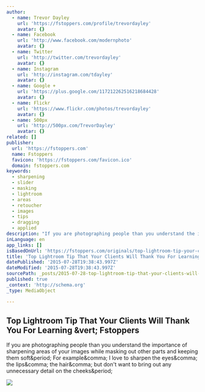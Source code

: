 ```yaml
---
author:
  - name: Trevor Dayley
    url: 'https://fstoppers.com/profile/trevordayley'
    avatar: {}
  - name: Facebook
    url: 'http://www.facebook.com/modernphoto'
    avatar: {}
  - name: Twitter
    url: 'http://twitter.com/trevordayley'
    avatar: {}
  - name: Instagram
    url: 'http://instagram.com/tdayley'
    avatar: {}
  - name: Google +
    url: 'https://plus.google.com/117212262516218684428'
    avatar: {}
  - name: Flickr
    url: 'https://www.flickr.com/photos/trevordayley'
    avatar: {}
  - name: 500px
    url: 'http://500px.com/TrevorDayley'
    avatar: {}
related: []
publisher:
  url: 'https://fstoppers.com'
  name: Fstoppers
  favicon: 'https://fstoppers.com/favicon.ico'
  domain: fstoppers.com
keywords:
  - sharpening
  - slider
  - masking
  - lightroom
  - areas
  - retoucher
  - images
  - tips
  - dragging
  - applied
description: "If you are photographing people than you understand the importance of sharpening areas of your images while masking out other parts and keeping them soft. For example, I love to sharpen the eyes, the lips, the hair, but don't want to bring out any unnecessary detail on the cheeks."
inLanguage: en
app_links: []
isBasedOnUrl: 'https://fstoppers.com/originals/top-lightroom-tip-your-clients-will-thank-you-learning-39531'
title: 'Top Lightroom Tip That Your Clients Will Thank You For Learning | Fstoppers'
datePublished: '2015-07-28T19:38:43.997Z'
dateModified: '2015-07-28T19:38:43.997Z'
sourcePath: _posts/2015-07-28-top-lightroom-tip-that-your-clients-will-thank-you-for-learn.md
published: true
_context: 'http://schema.org'
_type: MediaObject

---
```

<article style=""><h1>Top Lightroom Tip That Your Clients Will Thank You For Learning &amp;vert; Fstoppers</h1><p>If you are photographing people than you understand the importance of sharpening areas of your images while masking out other parts and keeping them soft&amp;period; For example&amp;comma; I love to sharpen the eyes&amp;comma; the lips&amp;comma; the hair&amp;comma; but don't want to bring out any unnecessary detail on the cheeks&amp;period;</p><img src="https://d1w5usc88actyi.cloudfront.net/styles/full/s3/media/2014/10/fstoppers-lightroom-sharpening-masking.jpg" /></article>